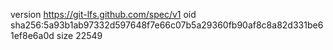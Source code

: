 version https://git-lfs.github.com/spec/v1
oid sha256:5a93b1ab97332d597648f7e66c07b5a29360fb90af8c8a82d331be61ef8e6a0d
size 22549

